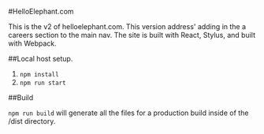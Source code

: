 #HelloElephant.com

This is the v2 of helloelephant.com. This version address' adding in the a careers section to the main nav. The site is built with React, Stylus, and built with Webpack.


##Local host setup.
1. `npm install`
2. `npm run start`

##Build

`npm run build` will generate all the files for a production build inside of the /dist directory.
